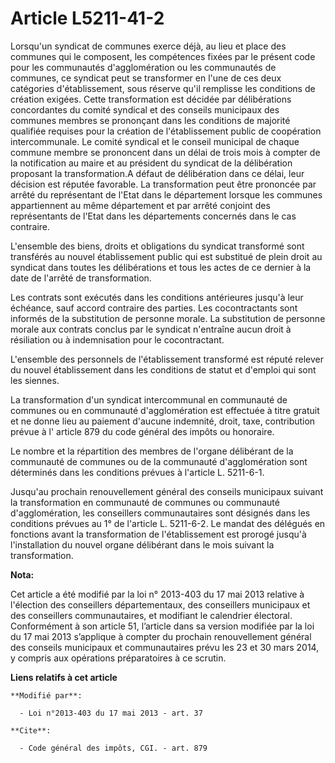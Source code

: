 # Article L5211-41-2

Lorsqu'un syndicat de communes exerce déjà, au lieu et place des communes qui le composent, les compétences fixées par le
présent code pour les communautés d'agglomération ou les communautés de communes, ce syndicat peut se transformer en l'une de
ces deux catégories d'établissement, sous réserve qu'il remplisse les conditions de création exigées. Cette transformation
est décidée par délibérations concordantes du comité syndical et des conseils municipaux des communes membres se prononçant
dans les conditions de majorité qualifiée requises pour la création de l'établissement public de coopération intercommunale.
Le comité syndical et le conseil municipal de chaque commune membre se prononcent dans un délai de trois mois à compter de la
notification au maire et au président du syndicat de la délibération proposant la transformation.A défaut de délibération
dans ce délai, leur décision est réputée favorable. La transformation peut être prononcée par arrêté du représentant de
l'Etat dans le département lorsque les communes appartiennent au même département et par arrêté conjoint des représentants de
l'Etat dans les départements concernés dans le cas contraire.

L'ensemble des biens, droits et obligations du syndicat transformé sont transférés au nouvel établissement public qui est
substitué de plein droit au syndicat dans toutes les délibérations et tous les actes de ce dernier à la date de l'arrêté de
transformation. 

Les contrats sont exécutés dans les conditions antérieures jusqu'à leur échéance, sauf accord contraire des parties. Les
cocontractants sont informés de la substitution de personne morale. La substitution de personne morale aux contrats conclus
par le syndicat n'entraîne aucun droit à résiliation ou à indemnisation pour le cocontractant.

L'ensemble des personnels de l'établissement transformé est réputé relever du nouvel établissement dans les conditions de
statut et d'emploi qui sont les siennes. 

La transformation d'un syndicat intercommunal en communauté de communes ou en communauté d'agglomération est effectuée à
titre gratuit et ne donne lieu au paiement d'aucune indemnité, droit, taxe, contribution prévue à l' article 879 du code
général des impôts ou honoraire. 

Le nombre et la répartition des membres de l'organe délibérant de la communauté de communes ou de la communauté
d'agglomération sont déterminés dans les conditions prévues à l'article L. 5211-6-1. 

Jusqu'au prochain renouvellement général des conseils municipaux suivant la transformation en communauté de communes ou
communauté d'agglomération, les conseillers communautaires sont désignés dans les conditions prévues au 1° de l'article L.
5211-6-2. Le mandat des délégués en fonctions avant la transformation de l'établissement est prorogé jusqu'à l'installation
du nouvel organe délibérant dans le mois suivant la transformation.

**Nota:**

Cet article a été modifié par la loi n° 2013-403 du 17 mai 2013 relative à l'élection des conseillers départementaux, des
conseillers municipaux et des conseillers communautaires, et modifiant le calendrier électoral. Conformément à son article
51, l’article dans sa version modifiée par la loi du 17 mai 2013 s’applique à compter du prochain renouvellement général des
conseils municipaux et communautaires prévu les 23 et 30 mars 2014, y compris aux opérations préparatoires à ce scrutin.

**Liens relatifs à cet article**

	**Modifié par**:

	  - Loi n°2013-403 du 17 mai 2013 - art. 37

	**Cite**:

	  - Code général des impôts, CGI. - art. 879
